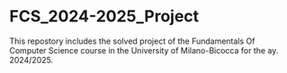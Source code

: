 # FCS_2024-2025_Project

This repostory includes the solved project of the Fundamentals Of Computer Science course in the University of Milano-Bicocca for the ay. 2024/2025.  
